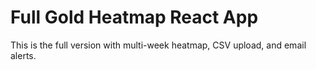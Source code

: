 # Full Gold Heatmap React App

This is the full version with multi-week heatmap, CSV upload, and email alerts.